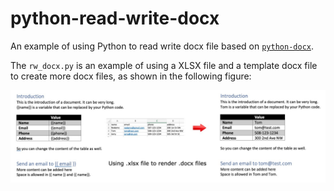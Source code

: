 # python-read-write-docx

An example of using Python to read write docx file based on [`python-docx`](https://python-docx.readthedocs.io/en/latest/).

The `rw_docx.py` is an example of using a XLSX file and a template docx file to create more docx files, as shown in the following figure:

![Example Concept](https://github.com/hehuan2112/python-read-write-docx/raw/main/image.jpg)